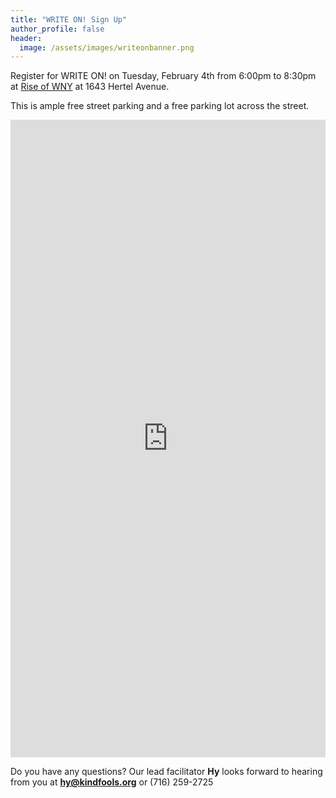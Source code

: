 ```yaml
---
title: "WRITE ON! Sign Up"
author_profile: false
header:
  image: /assets/images/writeonbanner.png
---
```


Register for WRITE ON! on Tuesday, February 4th from 6:00pm to 8:30pm
at [Rise of WNY](https://www.riseofwny.org) at 1643 Hertel Avenue.

This is ample free street parking and a free parking lot across the street.

<iframe src="https://docs.google.com/forms/d/e/1FAIpQLSek_PrcGqo_f9EajHCTh6m_Bg7T76rrjXrG3EChmPoMTyvUvg/viewform?embedded=true&usp=pp_url&entry.1094639681=Tues+Feb+4th+at+6:00pm+at+Rise+of+WNY" width="100%" height="1020" frameborder="0" marginheight="0" marginwidth="0" onload = "window.parent.scrollTo(0,0)">Loading…</iframe>

Do you have any questions? Our lead facilitator **Hy** looks forward to hearing from you at **[hy@kindfools.org](mailto:hy@kindfools.org)** or (716) 259-2725
